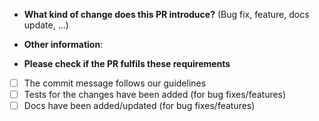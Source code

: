 * **What kind of change does this PR introduce?** (Bug fix, feature, docs update, ...)


* **Other information**:


* **Please check if the PR fulfils these requirements**
- [ ] The commit message follows our guidelines
- [ ] Tests for the changes have been added (for bug fixes/features)
- [ ] Docs have been added/updated (for bug fixes/features)
